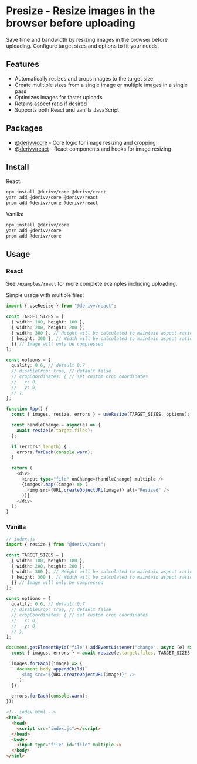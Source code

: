 # Presize - Resize images in the browser before uploading

Save time and bandwidth by resizing images in the browser before uploading. Configure target sizes and options to fit your needs.

## Features

- Automatically resizes and crops images to the target size
- Create mulitiple sizes from a single image or multiple images in a single pass
- Optimizes images for faster uploads
- Retains aspect ratio if desired
- Supports both React and vanilla JavaScript

## Packages

- [@derivv/core](./packages/core) - Core logic for image resizing and cropping
- [@derivv/react](./packages/react) - React components and hooks for image resizing

## Install

React:

```bash
npm install @derivv/core @derivv/react
yarn add @derivv/core @derivv/react
pnpm add @derivv/core @derivv/react
```

Vanilla:

```bash
npm install @derivv/core
yarn add @derivv/core
pnpm add @derivv/core
```

## Usage

### React

See `/examples/react` for more complete examples including uploading.

Simple usage with multiple files:

```typescript
import { useResize } from "@derivv/react";

const TARGET_SIZES = [
  { width: 100, height: 100 },
  { width: 200, height: 200 },
  { width: 300 }, // Height will be calculated to maintain aspect ratio
  { height: 300 }, // Width will be calculated to maintain aspect ratio
  {} // Image will only be compressed
];

const options = {
  quality: 0.6, // default 0.7
  // disableCrop: true, // default false
  // cropCoordinates: { // set custom crop coordinates
  //   x: 0,
  //   y: 0,
  // },
};

function App() {
  const { images, resize, errors } = useResize(TARGET_SIZES, options);

  const handleChange = async(e) => {
    await resize(e.target.files);
  };

  if (errors?.length) {
    errors.forEach(console.warn);
  }

  return (
    <div>
      <input type="file" onChange={handleChange} multiple />
      {images?.map((image) => (
        <img src={URL.createObjectURL(image)} alt="Resized" />
      ))}
    </div>
  );
}
```

### Vanilla

```typescript
// index.js
import { resize } from "@derivv/core";

const TARGET_SIZES = [
  { width: 100, height: 100 },
  { width: 200, height: 200 },
  { width: 300 }, // Height will be calculated to maintain aspect ratio
  { height: 300 }, // Width will be calculated to maintain aspect ratio
  {} // Image will only be compressed
];

const options = {
  quality: 0.6, // default 0.7
  // disableCrop: true, // default false
  // cropCoordinates: { // set custom crop coordinates
  //   x: 0,
  //   y: 0,
  // },
};

document.getElementById("file").addEventListener("change", async (e) => {
  const { images, errors } = await resize(e.target.files, TARGET_SIZES, options);

  images.forEach((image) => {
    document.body.appendChild(`
      <img src="${URL.createObjectURL(image)}" />
    `);
  });

  errors.forEach(console.warn);
});
```

```html
<!-- index.html -->
<html>
  <head>
    <script src="index.js"></script>
  </head>
  <body>
    <input type="file" id="file" multiple />
  </body>
</html>
```
